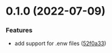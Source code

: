 # 0.1.0 (2022-07-09)


### Features

* add support for .enw files ([52f0a33](https://github.com/citation-js/plugin-enw/commit/52f0a33ace3333e00f26427709c3e30a2fd60aa9))



